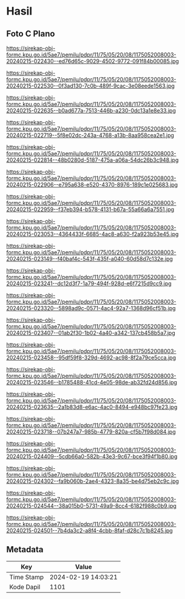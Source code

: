 # Hasil

## Foto C Plano

https://sirekap-obj-formc.kpu.go.id/5ae7/pemilu/pdpr/11/75/05/20/08/1175052008003-20240215-022430--ed76d65c-9029-4502-9772-091f84b00085.jpg

https://sirekap-obj-formc.kpu.go.id/5ae7/pemilu/pdpr/11/75/05/20/08/1175052008003-20240215-022530--0f3ad130-7c0b-489f-9cac-3e08eede1563.jpg

https://sirekap-obj-formc.kpu.go.id/5ae7/pemilu/pdpr/11/75/05/20/08/1175052008003-20240215-022635--b0ad677a-7513-446b-a230-0dc13a1e8e33.jpg

https://sirekap-obj-formc.kpu.go.id/5ae7/pemilu/pdpr/11/75/05/20/08/1175052008003-20240215-022719--5f8e02dc-243a-4768-a13b-8aa958cea2e1.jpg

https://sirekap-obj-formc.kpu.go.id/5ae7/pemilu/pdpr/11/75/05/20/08/1175052008003-20240215-022814--48b0280d-5187-475a-a06a-54dc26b3c948.jpg

https://sirekap-obj-formc.kpu.go.id/5ae7/pemilu/pdpr/11/75/05/20/08/1175052008003-20240215-022906--e795a638-e520-4370-8976-189c1e025683.jpg

https://sirekap-obj-formc.kpu.go.id/5ae7/pemilu/pdpr/11/75/05/20/08/1175052008003-20240215-022959--f37eb394-b578-4131-b67a-55a66a6a7551.jpg

https://sirekap-obj-formc.kpu.go.id/5ae7/pemilu/pdpr/11/75/05/20/08/1175052008003-20240215-023053--4364433f-6685-4ac8-a630-f2a923b53e45.jpg

https://sirekap-obj-formc.kpu.go.id/5ae7/pemilu/pdpr/11/75/05/20/08/1175052008003-20240215-023149--f40baf4c-543f-435f-a040-60d58d7c132e.jpg

https://sirekap-obj-formc.kpu.go.id/5ae7/pemilu/pdpr/11/75/05/20/08/1175052008003-20240215-023241--dc12d3f7-1a79-494f-928d-e6f7215d9cc9.jpg

https://sirekap-obj-formc.kpu.go.id/5ae7/pemilu/pdpr/11/75/05/20/08/1175052008003-20240215-023320--5898ad9c-0571-4ac4-92a7-1368d96cf51b.jpg

https://sirekap-obj-formc.kpu.go.id/5ae7/pemilu/pdpr/11/75/05/20/08/1175052008003-20240215-023407--01ab2f30-1b02-4a40-a342-137cb458b5a7.jpg

https://sirekap-obj-formc.kpu.go.id/5ae7/pemilu/pdpr/11/75/05/20/08/1175052008003-20240215-023458--95df59f8-329d-4692-ac98-8f2a79ce5cca.jpg

https://sirekap-obj-formc.kpu.go.id/5ae7/pemilu/pdpr/11/75/05/20/08/1175052008003-20240215-023546--b1785488-41cd-4e05-98de-ab32fd24d856.jpg

https://sirekap-obj-formc.kpu.go.id/5ae7/pemilu/pdpr/11/75/05/20/08/1175052008003-20240215-023635--2a1b83d8-e6ac-4ac0-8494-e948bc97fe23.jpg

https://sirekap-obj-formc.kpu.go.id/5ae7/pemilu/pdpr/11/75/05/20/08/1175052008003-20240215-023718--07b247a7-985b-4779-820a-cf5b7f98d084.jpg

https://sirekap-obj-formc.kpu.go.id/5ae7/pemilu/pdpr/11/75/05/20/08/1175052008003-20240215-024409--5cdb66a0-582b-43e3-9c67-bce3f94f1b80.jpg

https://sirekap-obj-formc.kpu.go.id/5ae7/pemilu/pdpr/11/75/05/20/08/1175052008003-20240215-024302--fa9b060b-2ae4-4323-8a35-be4d75eb2c9c.jpg

https://sirekap-obj-formc.kpu.go.id/5ae7/pemilu/pdpr/11/75/05/20/08/1175052008003-20240215-024544--38a015b0-5731-49a9-8cc4-6182f988c0b9.jpg

https://sirekap-obj-formc.kpu.go.id/5ae7/pemilu/pdpr/11/75/05/20/08/1175052008003-20240215-024501--7b4da3c2-a8f4-4cbb-8faf-d28c7c1b8245.jpg


## Metadata

| Key        | Value               |
| ---------- | ------------------- |
| Time Stamp | 2024-02-19 14:03:21 |
| Kode Dapil | 1101                |



